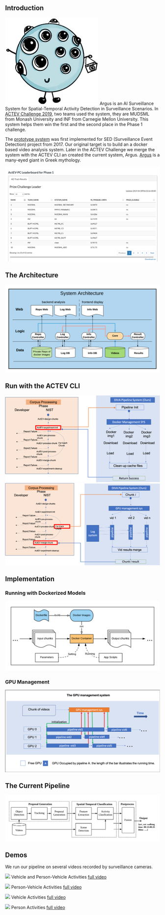 

## Introduction
![image](https://github.com/wenhel/Argus/blob/master/Intro/argus_logo.jpg)
Argus is an AI Surveillance System for Spatial-Temporal Activity Detection in Surveillance Scenarios. In [ACTEV Challenge 2019](https://actev.nist.gov/prizechallenge#tab_leaderboard), two teams used the system, they are MUDSML from Monash University and INF from Carnegie Mellon University. This system helps them win the first and the second place in the Phase 1 challenge. 

The [prototype system](https://github.com/wenhel/fruit_tree) was first implemented for SED (Surveillance Event Detection) project from 2017. Our original target is to build an a docker based video analysis system. Later in the ACTEV Challenge we merge the system with the ACTEV CLI an created the current system, Argus. [Argus](https://en.wikipedia.org/wiki/Argus_Panoptes) is a many-eyed giant in Greek mythology.

![Leaderboard of Phase 1](https://github.com/wenhel/Argus/blob/master/Intro/leaderboad.png)

## The Architecture
![Architecture](https://github.com/wenhel/Argus/blob/master/Intro/pipeline_sx.png)

## Run with the ACTEV CLI
![Run with the ACTEV CLI Part 1](https://github.com/wenhel/Argus/blob/master/Intro/pipeline_s1.png)
![Run with the ACTEV CLI Part 2](https://github.com/wenhel/Argus/blob/master/Intro/pipeline_s2.png)

## Implementation
### Running with Dockerized Models
![GPU Management](https://github.com/wenhel/Argus/blob/master/Intro/pipeline_s4.png)

### GPU Management
![GPU Management](https://github.com/wenhel/Argus/blob/master/Intro/pipeline_s3.png)


## The Current Pipeline
![Architecture](https://github.com/wenhel/Argus/blob/master/Intro/actev_pipeline.png )

## Demos
We run our pipeline on several videos recorded by surveillance cameras. 

![](https://www.andrew.cmu.edu/user/wenhel/demos/project1/VIRAT_S_010113_03_000505_000639.png)
Vehicle and Person-Vehicle Activities [full video](https://www.andrew.cmu.edu/user/wenhel/demos/project1/VIRAT_S_010113_03_000505_000639.mp4)

![](https://www.andrew.cmu.edu/user/wenhel/demos/project1/VIRAT_S_040005_10_001453_001515.png)
Person-Vehicle Activities  [full video](https://www.andrew.cmu.edu/user/wenhel/demos/project1/VIRAT_S_040005_10_001453_001515.mp4)

![](https://www.andrew.cmu.edu/user/wenhel/demos/project1/VIRAT_S_040203_03_000938_001490.png)
Vehicle Activities [full video](https://www.andrew.cmu.edu/user/wenhel/demos/project1/VIRAT_S_040203_03_000938_001490.mp4)

![](https://www.andrew.cmu.edu/user/wenhel/demos/project1/VIRAT_S_050101_09_001427_001474.png)
Person Activities [full video](https://www.andrew.cmu.edu/user/wenhel/demos/project1/VIRAT_S_050101_09_001427_001474.mp4)
